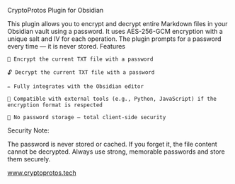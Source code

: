 CryptoProtos Plugin for Obsidian

This plugin allows you to encrypt and decrypt entire Markdown files in your Obsidian vault using a password.
It uses AES-256-GCM encryption with a unique salt and IV for each operation.
The plugin prompts for a password every time — it is never stored.
Features

    🔐 Encrypt the current TXT file with a password

    🔓 Decrypt the current TXT file with a password

    ✏️ Fully integrates with the Obsidian editor

    🔄 Compatible with external tools (e.g., Python, JavaScript) if the encryption format is respected

    🚫 No password storage — total client-side security

Security Note:

The password is never stored or cached. If you forget it, the file content cannot be decrypted.
Always use strong, memorable passwords and store them securely.

www.cryptoprotos.tech
